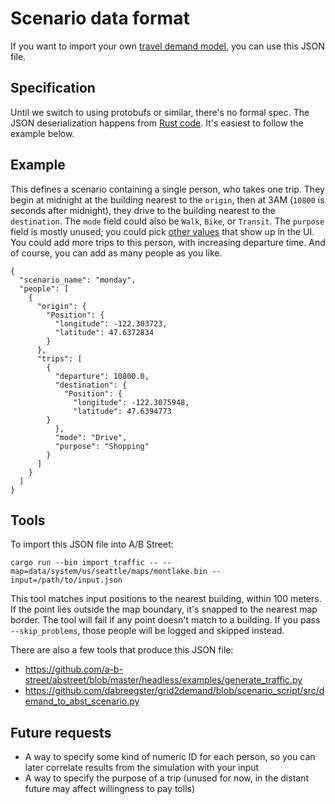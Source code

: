 # Scenario data format

If you want to import your own
[travel demand model](../../trafficsim/travel_demand.md), you can use this JSON
file.

## Specification

Until we switch to using protobufs or similar, there's no formal spec. The JSON
deserialization happens from
[Rust code](https://github.com/a-b-street/abstreet/blob/master/sim/src/make/external.rs).
It's easiest to follow the example below.

## Example

This defines a scenario containing a single person, who takes one trip. They
begin at midnight at the building nearest to the `origin`, then at 3AM (`10800`
is seconds after midnight), they drive to the building nearest to the
`destination`. The `mode` field could also be `Walk`, `Bike`, or `Transit`. The
`purpose` field is mostly unused; you could pick
[other values](https://a-b-street.github.io/abstreet/rustdoc/sim/enum.TripPurpose.html)
that show up in the UI. You could add more trips to this person, with increasing
departure time. And of course, you can add as many people as you like.

```
{
  "scenario_name": "monday",
  "people": [
    {
      "origin": {
        "Position": {
          "longitude": -122.303723,
          "latitude": 47.6372834
        }
      },
      "trips": [
        {
          "departure": 10800.0,
          "destination": {
            "Position": {
              "longitude": -122.3075948,
              "latitude": 47.6394773
	    }
          },
          "mode": "Drive",
          "purpose": "Shopping"
        }
      ]
    }
  ]
}
```

## Tools

To import this JSON file into A/B Street:

```
cargo run --bin import_traffic -- --map=data/system/us/seattle/maps/montlake.bin --input=/path/to/input.json
```

This tool matches input positions to the nearest building, within 100 meters. If
the point lies outside the map boundary, it's snapped to the nearest map border.
The tool will fail if any point doesn't match to a building. If you pass
`--skip_problems`, those people will be logged and skipped instead.

There are also a few tools that produce this JSON file:

- <https://github.com/a-b-street/abstreet/blob/master/headless/examples/generate_traffic.py>
- <https://github.com/dabreegster/grid2demand/blob/scenario_script/src/demand_to_abst_scenario.py>

## Future requests

- A way to specify some kind of numeric ID for each person, so you can later
  correlate results from the simulation with your input
- A way to specify the purpose of a trip (unused for now, in the distant future
  may affect willingness to pay tolls)
